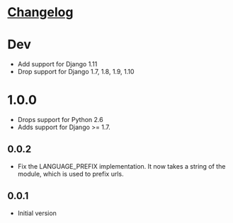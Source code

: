 # [Changelog](https://github.com/yola/djtopie/releases)

# Dev

* Add support for Django 1.11
* Drop support for Django 1.7, 1.8, 1.9, 1.10

# 1.0.0

* Drops support for Python 2.6
* Adds support for Django >= 1.7.

## 0.0.2

* Fix the LANGUAGE_PREFIX implementation. It now takes a string of the module,
  which is used to prefix urls.

## 0.0.1

* Initial version
